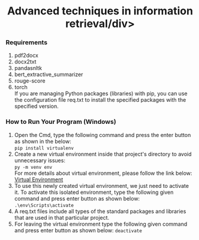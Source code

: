 # <div align="center"><center>Advanced techniques in information retrieval/div>


### Requirements
  1. pdf2docx<br />
  2. docx2txt<br />
  3. pandasnltk<br />
  4. bert_extractive_summarizer<br />
  5. rouge-score<br />
  6. torch<br />
  If you are managing Python packages (libraries) with pip, you can use the configuration file req.txt to install the specified packages with the specified version.<br />

  ### How to Run Your Program (Windows)
1. Open the Cmd, type the following command and press the enter button as shown in the below:<br />
```pip install virtualenv```<br />
2. Create a new virtual environment inside that project's directory to avoid unnecessary issues:<br />
```py -m venv env```<br />
  For more details about virtual environment, please follow the link below:<br />
  <a href="https://packaging.python.org/en/latest/guides/installing-using-pip-and-virtual-environments/" target="_blank">Virtual Environment</a><br />
3. To use this newly created virtual environment, we just need to activate it. To activate this isolated environment, type the following given command and press enter button as shown below:<br />
```.\env\Scripts\activate```<br />
4. A req.txt files include all types of the standard packages and libraries that are used in that particular project. 
5. For leaving the virtual environment type the following given command and press enter button as shown below:
  ```deactivate```
